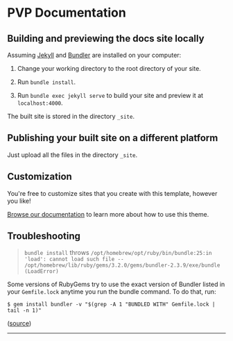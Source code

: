 # PVP Documentation

## Building and previewing the docs site locally

Assuming [Jekyll] and [Bundler] are installed on your computer:

1.  Change your working directory to the root directory of your site.

2.  Run `bundle install`.

3.  Run `bundle exec jekyll serve` to build your site and preview it at `localhost:4000`.

The built site is stored in the directory `_site`.

## Publishing your built site on a different platform

Just upload all the files in the directory `_site`.

## Customization

You're free to customize sites that you create with this template, however you like!

[Browse our documentation][Just the Docs] to learn more about how to use this theme.

## Troubleshooting

> `bundle install` throws `/opt/homebrew/opt/ruby/bin/bundle:25:in 'load': cannot load such file -- /opt/homebrew/lib/ruby/gems/3.2.0/gems/bundler-2.3.9/exe/bundle (LoadError)`

Some versions of RubyGems try to use the exact version of Bundler listed in your `Gemfile.lock` anytime you run the bundle command. To do that, run:

```shell
$ gem install bundler -v "$(grep -A 1 "BUNDLED WITH" Gemfile.lock | tail -n 1)"
```

([source](https://bundler.io/blog/2019/05/14/solutions-for-cant-find-gem-bundler-with-executable-bundle.html))



----

[^1]: [It can take up to 10 minutes for changes to your site to publish after you push the changes to GitHub](https://docs.github.com/en/pages/setting-up-a-github-pages-site-with-jekyll/creating-a-github-pages-site-with-jekyll#creating-your-site).

[Jekyll]: https://jekyllrb.com
[Just the Docs]: https://just-the-docs.github.io/just-the-docs/
[GitHub Pages]: https://docs.github.com/en/pages
[GitHub Pages / Actions workflow]: https://github.blog/changelog/2022-07-27-github-pages-custom-github-actions-workflows-beta/
[Bundler]: https://bundler.io
[use this template]: https://github.com/just-the-docs/just-the-docs-template/generate
[`jekyll-default-layout`]: https://github.com/benbalter/jekyll-default-layout
[`jekyll-seo-tag`]: https://jekyll.github.io/jekyll-seo-tag
[MIT License]: https://en.wikipedia.org/wiki/MIT_License
[starter workflows]: https://github.com/actions/starter-workflows/blob/main/pages/jekyll.yml
[actions/starter-workflows]: https://github.com/actions/starter-workflows/blob/main/LICENSE
[AGPL License]: https://www.gnu.org/licenses/agpl-3.0.en.html
[docs/just-the-docs/LICENSE]: docs/just-the-docs/LICENSE
